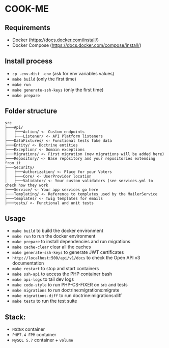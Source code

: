 # COOK-ME

## Requirements
- Docker (https://docs.docker.com/install/)
- Docker Compose (https://docs.docker.com/compose/install/)

## Install process
- `cp .env.dist .env` (ask for env variables values)
- `make build` (only the first time)
- `make run`
- `make generate-ssh-keys` (only the first time)
- `make prepare`

## Folder structure
```
src
├───Api/
│   ├───Action/ <- Custom endpoints
│   ├───Listener/ <- API Platform listeners
├───DataFixtures/ <- Functional tests fake data
├───Entity/ <- Doctrine entities
├───Exception/ <- Domain exceptions
├───Migrations/ <- First migration (new migrations will be added here)
├───Repository/ <- Base repository and your repositories extending from it
├───Security/
│   ├───Authorization/ <- Place for your Voters
│   ├───Core/ <- UserProvider location
│   ├───Validator/ <- Your custom validators (see services.yml to check how they work
├───Service/ <- Your app services go here
├───Templating/ <- Reference to templates used by the MailerService
├───templates/ <- Twig templates for emails
├───tests/ <- Functional and unit tests
```

## Usage
- `make build` to build the docker environment
- `make run` to run the docker environment
- `make prepare` to install dependencies and run migrations
- `make cache-clear` clear all the caches
- `make generate-ssh-keys` to generate JWT certificates
- `http://localhost:500/api/v1/docs` to check the Open API v3 documentation
- `make restart` to stop and start containers
- `make ssh-api` to access the PHP container bash
- `make api-logs` to tail dev logs
- `make code-style` to run PHP-CS-FIXER on src and tests
- `make migrations` to run doctrine:migrations:migrate
- `make migrations-diff` to run doctrine:migrations:diff
- `make tests` to run the test suite

## Stack:
- `NGINX` container
- `PHP7.4 FPM` container
- `MySQL 5.7` container + `volume`